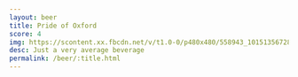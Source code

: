 ```yaml
---
layout: beer
title: Pride of Oxford
score: 4
img: https://scontent.xx.fbcdn.net/v/t1.0-0/p480x480/558943_10151356728198745_2042204432_n.jpg?oh=6ad50efb71234c7a51d46051bb492eac&oe=58792FA2
desc: Just a very average beverage
permalink: /beer/:title.html
---
```

